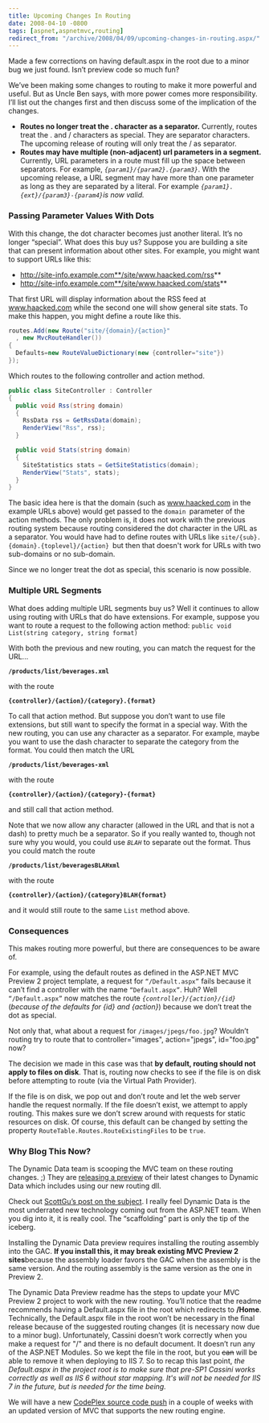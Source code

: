 ```yaml
---
title: Upcoming Changes In Routing
date: 2008-04-10 -0800
tags: [aspnet,aspnetmvc,routing]
redirect_from: "/archive/2008/04/09/upcoming-changes-in-routing.aspx/"
---
```


Made a few corrections on having default.aspx in the root due to a minor
bug we just found. Isn’t preview code so much fun?

We’ve been making some changes to routing to make it more powerful and
useful. But as Uncle Ben says, with more power comes more
responsibility. I’ll list out the changes first and then discuss some of
the implication of the changes.

-   **Routes no longer treat the . character as a separator.**
    Currently, routes treat the . and / characters as special. They are
    separator characters. The upcoming release of routing will only
    treat the / as separator.
-   **Routes may have multiple (non-adjacent) url parameters in a
    segment.** Currently, URL parameters in a route must fill up the
    space between separators. For example,
    *`{param1}/{param2}.{param3}`*. With the upcoming release, a URL
    segment may have more than one parameter as long as they are
    separated by a literal. For example
    *`{param1}.{ext}/{param3}-{param4}`*is now valid*.*

### Passing Parameter Values With Dots

With this change, the dot character becomes just another literal. It’s
no longer “special”. What does this buy us? Suppose you are building a
site that can present information about other sites. For example, you
might want to support URLs like this:

-   http://site-info.example.com**/site/www.haacked.com/rss**
-   http://site-info.example.com**/site/www.haacked.com/stats**

That first URL will display information about the RSS feed at
www.haacked.com while the second one will show general site stats. To
make this happen, you might define a route like this.

```csharp
routes.Add(new Route("site/{domain}/{action}" 
  , new MvcRouteHandler()) 
{ 
  Defaults=new RouteValueDictionary(new {controller="site"})  
});
```

Which routes to the following controller and action method.

```csharp
public class SiteController : Controller
{
  public void Rss(string domain)
  {
    RssData rss = GetRssData(domain);
    RenderView("Rss", rss);
  }

  public void Stats(string domain)
  {
    SiteStatistics stats = GetSiteStatistics(domain);
    RenderView("Stats", stats);
  }
}
```

The basic idea here is that the domain (such as www.haacked.com in the
example URLs above) would get passed to the `domain `parameter of the
action methods. The only problem is, it does not work with the previous
routing system because routing considered the dot character in the URL
as a separator. You would have had to define routes with URLs like
`site/{sub}.{domain}.{toplevel}/{action} `but then that doesn't work for
URLs with two sub-domains or no sub-domain.

Since we no longer treat the dot as special, this scenario is now
possible.

### Multiple URL Segments

What does adding multiple URL segments buy us? Well it continues to
allow using routing with URLs that do have extensions. For example,
suppose you want to route a request to the following action method:
`public void List(string category, string format)`

With both the previous and new routing, you can match the request for
the URL...

**`/products/list/beverages.xml`**

with the route

**`{controller}/{action}/{category}.{format}`**

To call that action method. But suppose you don’t want to use file
extensions, but still want to specify the format in a special way. With
the new routing, you can use any character as a separator. For example,
maybe you want to use the dash character to separate the category from
the format. You could then match the URL

**`/products/list/beverages-xml`**

with the route

**`{controller}/{action}/{category}-{format}`**

and still call that action method.

Note that we now allow any character (allowed in the URL and that is not
a dash) to pretty much be a separator. So if you really wanted to,
though not sure why you would, you could use *`BLAH`* to separate out
the format. Thus you could match the route

**`/products/list/beveragesBLAHxml`**

with the route

**`{controller}/{action}/{category}BLAH{format}`**

and it would still route to the same `List` method above.

### Consequences

This makes routing more powerful, but there are consequences to be aware
of.

For example, using the default routes as defined in the ASP.NET MVC
Preview 2 project template, a request for `“/Default.aspx”` fails
because it can’t find a controller with the name `“Default.aspx”`. Huh?
Well `“/Default.aspx”` now matches the route
*`{controller}/{action}/{id}`* (*because of the defaults for {id} and
{action}*) because we don’t treat the dot as special.

Not only that, what about a request for `/images/jpegs/foo.jpg`?
Wouldn’t routing try to route that to controller="images",
action="jpegs", id="foo.jpg" now?

The decision we made in this case was that **by default, routing should
not apply to files on disk**. That is, routing now checks to see if the
file is on disk before attempting to route (via the Virtual Path
Provider).

If the file is on disk, we pop out and don’t route and let the web
server handle the request normally. If the file doesn’t exist, we
attempt to apply routing. This makes sure we don’t screw around with
requests for static resources on disk. Of course, this default can be
changed by setting the property `RouteTable.Routes.RouteExistingFiles`
to be `true`.

### Why Blog This Now?

The Dynamic Data team is scooping the MVC team on these routing changes.
;) They are [releasing a
preview](http://code.msdn.microsoft.com/dynamicdata "ASP.NET Dynamic Data Preview")
of their latest changes to Dynamic Data which includes using our new
routing dll.

Check out [ScottGu’s post on the
subject](http://weblogs.asp.net/scottgu/archive/2008/04/10/asp-net-dynamic-data-preview-available.aspx "Dynamic Data Preview").
I really feel Dynamic Data is the most underrated new technology coming
out from the ASP.NET team. When you dig into it, it is really cool. The
“scaffolding” part is only the tip of the iceberg.

Installing the Dynamic Data preview requires installing the routing
assembly into the GAC. **If you install this, it may break existing MVC
Preview 2 sites**because the assembly loader favors the GAC when the
assembly is the same version. And the routing assembly is the same
version as the one in Preview 2.

The Dynamic Data Preview readme has the steps to update your MVC Preview
2 project to work with the new routing. You’ll notice that the readme
recommends having a Default.aspx file in the root which redirects to
**/Home**. Technically, the Default.aspx file in the root won’t be
necessary in the final release because of the suggested routing changes
(it is necessary now due to a minor bug). Unfortunately, Cassini doesn’t
work correctly when you make a request for "/" and there is no default
document. It doesn’t run any of the ASP.NET Modules. So we kept the file
in the root, but you ~~can~~ will be able to remove it when deploying to
IIS 7. So to recap this last point, *the Default.aspx in the project
root is to make sure that pre-SP1 Cassini works correctly as well as IIS
6 without star mapping. It's will not be needed for IIS 7 in the future,
but is needed for the time being.*

We will have a new [CodePlex source code
push](http://codeplex.com/ASPNET "CodePlex") in a couple of weeks with
an updated version of MVC that supports the new routing engine.
